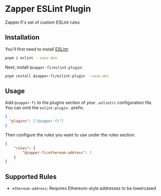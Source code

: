 # Zapper ESLint Plugin

Zapper.fi's set of custom ESLint rules

## Installation

You'll first need to install [ESLint](https://eslint.org/):

```sh
pnpm i eslint --save-dev
```

Next, install `@zapper-fi/eslint-plugin`:

```sh
pnpm install @zapper-fi/eslint-plugin --save-dev
```

## Usage

Add `@zapper-fi` to the plugins section of your `.eslintrc` configuration file. You can omit the `eslint-plugin-` prefix:

```json
{
  "plugins": ["@zapper-fi"]
}
```

Then configure the rules you want to use under the rules section.

```json
{
    "rules": {
        "@zapper-fi/ethereum-address": 2
    }
}
```

## Supported Rules

* `ethereum-address`: Requires Ethereum-style addresses to be lowercased
